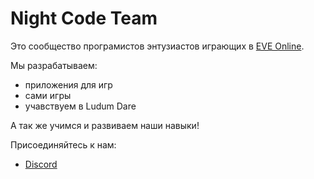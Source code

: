 # Night Code Team

Это сообщество програмистов энтузиастов играющих в [EVE Online](https://www.eveonline.com/ru).

Мы разрабатываем:
- приложения для игр
- сами игры
- учавствуем в Ludum Dare

А так же учимся и развиваем наши навыки!

Присоединяйтесь к нам:
- [Discord](http://discord.gg/FsAWsyUS3E)
